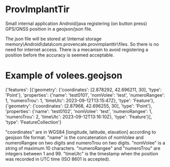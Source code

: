 # ProvImplantTir
Small internal application Android/java registering (on button press) GPS/GNSS position in a geojson/json file. 

The json file will be stored at \Internal storage memory\Android\data\com.provencale.provimplanttir\files\. So there is no need for internet access.
There is a mecanism to avoid registering a position before the accuracy is seemed acceptable.

# Example of volees.geojson
{'features': [{'geometry': {'coordinates': [2.878292, 42.696211, 30],
                            'type': 'Point'},
               'properties': {'name': 'test0101',
                              'nomVolee': 'test',
                              'numeroRangee': 1,
                              'numeroTrou': 1,
                              'timeUtc': 2023-09-12T13:15:47Z},
               'type': 'Feature'},
              {'geometry': {'coordinates': [2.87968, 42.696255, 30],
                            'type': 'Point'},
               'properties': {'name': 'test0102',
                              'nomVolee': 'test',
                              'numeroRangee': 1,
                              'numeroTrou': 2,
                              'timeUtc': 2023-09-12T13:16:10Z},
               'type': 'Feature'}],
 'type': 'FeatureCollection'}
 
"coordinates" are in WGS84 [longitude, latitude, elavation] according to geojson file format.
"name" is the concatenation of nomVolee and numeroRangee on two digits and numeroTrou on two digits.
"nomVolee" is a string of maximum 10 characters.
"numeroRangee" and "numeroTrou" are integers between 1 and 99.
"timeUtc" is the timestamp when the position was recorded in UTC time (ISO 8601 is accepted).